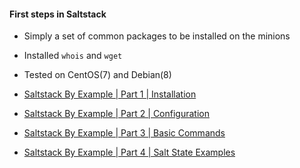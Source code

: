#### First steps in Saltstack

- Simply a set of common packages to be installed on the minions
- Installed `whois` and `wget`
- Tested on CentOS(7) and Debian(8)  
  
- [Saltstack By Example | Part 1 | Installation](https://muchbits.com/saltstack-by-example1.html)  
- [Saltstack By Example | Part 2 | Configuration](https://muchbits.com/saltstack-by-example2.html)  
- [Saltstack By Example | Part 3 | Basic Commands](https://muchbits.com/saltstack-by-example3.html)  
- [Saltstack By Example | Part 4 | Salt State Examples](https://muchbits.com/saltstack-by-example4.html)  
